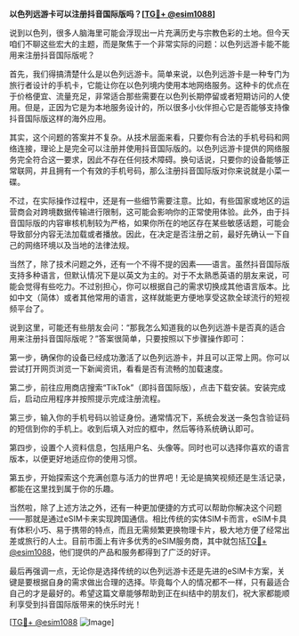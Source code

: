 **以色列远游卡可以注册抖音国际版吗？[[TG💪+ @esim1088](https://t.me/s/esim1088)]**

说到以色列，很多人脑海里可能会浮现出一片充满历史与宗教色彩的土地。但今天咱们不聊这些宏大的主题，而是聚焦于一个非常实际的问题：以色列远游卡能不能用来注册抖音国际版呢？

首先，我们得搞清楚什么是以色列远游卡。简单来说，以色列远游卡是一种专门为旅行者设计的手机卡，它能让你在以色列境内使用本地网络服务。这种卡的优点在于价格便宜、流量充足，非常适合那些需要在以色列长期停留或者短期访问的人使用。但是，正因为它是为本地服务设计的，所以很多小伙伴担心它是否能够支持像抖音国际版这样的海外应用。

其实，这个问题的答案并不复杂。从技术层面来看，只要你有合法的手机号码和网络连接，理论上是完全可以注册并使用抖音国际版的。以色列远游卡提供的网络服务完全符合这一要求，因此不存在任何技术障碍。换句话说，只要你的设备能够正常联网，并且拥有一个有效的手机号码，那么注册抖音国际版对你来说就是小菜一碟。

不过，在实际操作过程中，还是有一些细节需要注意。比如，有些国家或地区的运营商会对跨境数据传输进行限制，这可能会影响你的正常使用体验。此外，由于抖音国际版的内容审核机制较为严格，如果你所在的地区存在某些敏感话题，可能会导致部分内容无法加载或者播放。因此，在决定是否注册之前，最好先确认一下自己的网络环境以及当地的法律法规。

当然了，除了技术问题之外，还有一个不得不提的因素——语言。虽然抖音国际版支持多种语言，但默认情况下是以英文为主的。对于不太熟悉英语的朋友来说，可能会觉得有些吃力。不过别担心，你可以根据自己的需求切换成其他语言版本。比如中文（简体）或者其他常用的语言，这样就能更方便地享受这款全球流行的短视频平台了。

说到这里，可能还有些朋友会问：“那我怎么知道我的以色列远游卡是否真的适合用来注册抖音国际版呢？”答案很简单，只要按照以下步骤操作即可：

第一步，确保你的设备已经成功激活了以色列远游卡，并且可以正常上网。你可以尝试打开网页浏览一下新闻资讯，看看是否有流畅的加载速度。

第二步，前往应用商店搜索“TikTok”（即抖音国际版），点击下载安装。安装完成后，启动应用程序并按照提示完成注册流程。

第三步，输入你的手机号码以验证身份。通常情况下，系统会发送一条包含验证码的短信到你的手机上。收到后填入对应的框中，然后等待系统确认即可。

第四步，设置个人资料信息，包括用户名、头像等。同时也可以选择你喜欢的语言版本，以便更好地适应你的使用习惯。

第五步，开始探索这个充满创意与活力的世界吧！无论是搞笑视频还是生活记录，都能在这里找到属于你的乐趣。

当然啦，除了上述方法之外，还有一种更加便捷的方式可以帮助你解决这个问题——那就是通过eSIM卡来实现跨国通信。相比传统的实体SIM卡而言，eSIM卡具有体积小巧、易于携带的特点，而且无需频繁更换物理卡片，极大地方便了经常出差或旅行的人士。目前市面上有许多优秀的eSIM服务商，其中就包括[TG💪+ @esim1088](https://t.me/s/esim1088)，他们提供的产品和服务都得到了广泛的好评。

最后再强调一点，无论你是选择传统的以色列远游卡还是先进的eSIM卡方案，关键是要根据自身的需求做出合理的选择。毕竟每个人的情况都不一样，只有最适合自己的才是最好的。希望这篇文章能够帮助到正在纠结中的朋友们，祝大家都能顺利享受到抖音国际版带来的快乐时光！

[[TG💪+ @esim1088](https://t.me/s/esim1088) ![Image](https://i.postimg.cc/4NQfJmqS/Snipaste-2025-05-13-00-14-12.png)]
